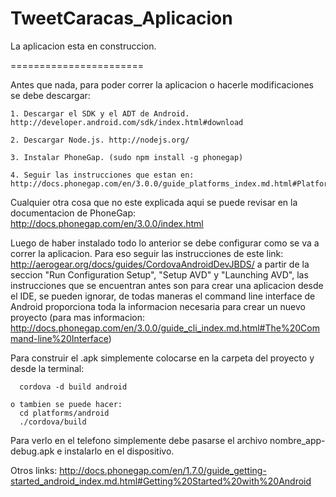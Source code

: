 TweetCaracas_Aplicacion
=======================

La aplicacion esta en construccion.

=======================

  Antes que nada, para poder correr la aplicacion o hacerle modificaciones se debe descargar:
  
    1. Descargar el SDK y el ADT de Android. http://developer.android.com/sdk/index.html#download 
    
    2. Descargar Node.js. http://nodejs.org/
    
    3. Instalar PhoneGap. (sudo npm install -g phonegap)
    
    4. Seguir las instrucciones que estan en: 
    http://docs.phonegap.com/en/3.0.0/guide_platforms_index.md.html#Platform%20Guides

  Cualquier otra cosa que no este explicada aqui se puede revisar en la documentacion de PhoneGap:
  http://docs.phonegap.com/en/3.0.0/index.html

  Luego de haber instalado todo lo anterior se debe configurar como se va a correr la aplicacion. Para eso seguir las instrucciones de este link:
http://aerogear.org/docs/guides/CordovaAndroidDevJBDS/
a partir de la seccion "Run Configuration Setup", "Setup AVD" y "Launching AVD", las instrucciones que se encuentran antes son para crear una aplicacion desde el IDE, se pueden ignorar, de todas maneras el command line interface de Android proporciona toda la informacion necesaria para crear un nuevo proyecto (para mas informacion: http://docs.phonegap.com/en/3.0.0/guide_cli_index.md.html#The%20Command-line%20Interface)

  Para construir el .apk simplemente colocarse en la carpeta del proyecto y desde la terminal: 
  
      cordova -d build android
  
    o tambien se puede hacer:
      cd platforms/android
      ./cordova/build
      
  Para verlo en el telefono simplemente debe pasarse el archivo nombre_app-debug.apk e instalarlo en el dispositivo.
  
  Otros links: 
  http://docs.phonegap.com/en/1.7.0/guide_getting-started_android_index.md.html#Getting%20Started%20with%20Android





